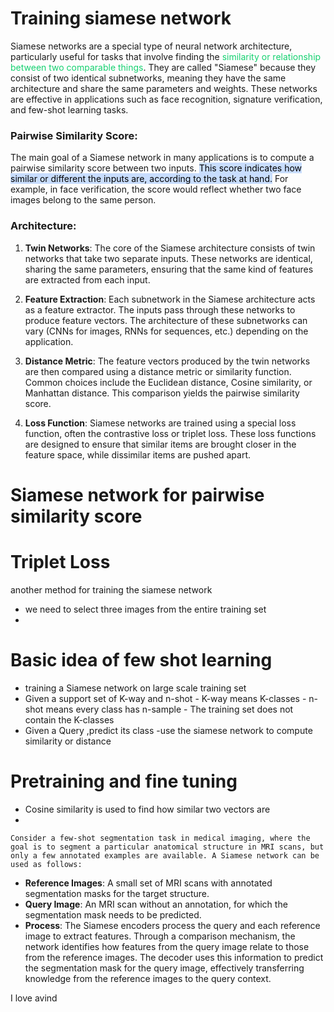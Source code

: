 # Training siamese network
Siamese networks are a special type of neural network architecture, particularly useful for tasks that involve finding the <span style="color:#15d170">similarity or relationship between two comparable things</span>. They are called "Siamese" because they consist of two identical subnetworks, meaning they have the same architecture and share the same parameters and weights. These networks are effective in applications such as face recognition, signature verification, and few-shot learning tasks.

### Pairwise Similarity Score:

The main goal of a Siamese network in many applications is to compute a pairwise similarity score between two inputs. <mark style="background: #ADCCFFA6;">This score indicates how similar or different the inputs are, according to the task at hand.</mark> For example, in face verification, the score would reflect whether two face images belong to the same person.

### Architecture:

1. **Twin Networks**: The core of the Siamese architecture consists of twin networks that take two separate inputs. These networks are identical, sharing the same parameters, ensuring that the same kind of features are extracted from each input.
    
2. **Feature Extraction**: Each subnetwork in the Siamese architecture acts as a feature extractor. The inputs pass through these networks to produce feature vectors. The architecture of these subnetworks can vary (CNNs for images, RNNs for sequences, etc.) depending on the application.
    
3. **Distance Metric**: The feature vectors produced by the twin networks are then compared using a distance metric or similarity function. Common choices include the Euclidean distance, Cosine similarity, or Manhattan distance. This comparison yields the pairwise similarity score.
    
4. **Loss Function**: Siamese networks are trained using a special loss function, often the contrastive loss or triplet loss. These loss functions are designed to ensure that similar items are brought closer in the feature space, while dissimilar items are pushed apart.
# Siamese network for pairwise similarity score

# Triplet Loss
another method for training the siamese network
- we need to select three images from the entire training set
- 

# Basic idea of few shot learning
- training a Siamese network on large scale training set
- Given a support set of K-way and n-shot
		- K-way means K-classes
		- n-shot means every class has n-sample
		- The training set does not contain the K-classes
- Given a Query ,predict its class
	-use the siamese network to compute similarity  or distance

# Pretraining and fine tuning
- Cosine similarity is used to find how similar two vectors are
- 

	Consider a few-shot segmentation task in medical imaging, where the goal is to segment a particular anatomical structure in MRI scans, but only a few annotated examples are available. A Siamese network can be used as follows:

- **Reference Images**: A small set of MRI scans with annotated segmentation masks for the target structure.
- **Query Image**: An MRI scan without an annotation, for which the segmentation mask needs to be predicted.
- **Process**: The Siamese encoders process the query and each reference image to extract features. Through a comparison mechanism, the network identifies how features from the query image relate to those from the reference images. The decoder uses this information to predict the segmentation mask for the query image, effectively transferring knowledge from the reference images to the query context.

I love avind